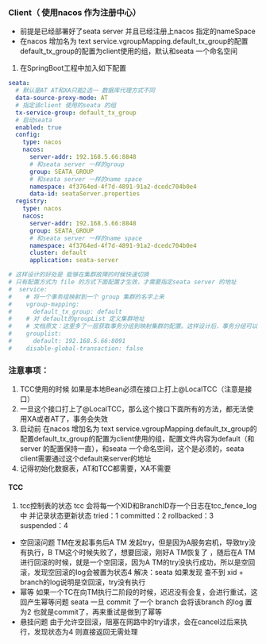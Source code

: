 ### Client（ 使用nacos 作为注册中心）
* 前提是已经部署好了seata server 并且已经注册上nacos 指定的nameSpace
* 在nacos 增加名为 text service.vgroupMapping.default_tx_group的配置default_tx_group的配置为client使用的组，默认和seata 一个命名空间
1. 在SpringBoot工程中加入如下配置
```yaml
seata:
  # 默认是AT AT和XA只能2选一 数据库代理方式不同 
  data-source-proxy-mode: AT
  # 指定该client 使用的seata 的组
  tx-service-group: default_tx_group
  # 启动seata
  enabled: true
  config:
    type: nacos
    nacos:
      server-addr: 192.168.5.66:8848
      # 和seata server 一样的group
      group: SEATA_GROUP
      # 和seata server 一样的name space
      namespace: 4f3764ed-4f7d-4891-91a2-dcedc704b0e4
      data-id: seataServer.properties
  registry:
    type: nacos
    nacos:
      server-addr: 192.168.5.66:8848
      group: SEATA_GROUP
      # 和seata server 一样的name space
      namespace: 4f3764ed-4f7d-4891-91a2-dcedc704b0e4
      cluster: default
      application: seata-server

# 这样设计的好处是 能够在集群故障的时候快速切换
# 只有配置方式为 file 的方式下面配置才生效，才需要指定seata server 的地址
#  service:
#    # 将一个事务组映射到一个 group 集群的名字上来
#    vgroup-mapping:
#      default_tx_group: default
#    # 对 default的groupList 定义集群地址
#    # 文档原文：这里多了一层获取事务分组到映射集群的配置。这样设计后，事务分组可以作为资源的逻辑隔离单位，出现某集群故障时可以快速failover，只切换对应分组，可以把故障缩减到服务级别，但前提也是你有足够server集群。
#    grouplist:
#      default: 192.168.5.66:8091
#    disable-global-transaction: false
```
### 注意事项：
1. TCC使用的时候 如果是本地Bean必须在接口上打上@LocalTCC（注意是接口）
2. 一旦这个接口打上了@LocalTCC，那么这个接口下面所有的方法，都无法使用XA或者AT了，事务会失效
3. 启动前 在nacos 增加名为 text service.vgroupMapping.default_tx_group的配置default_tx_group的配置为client使用的组，配置文件内容为default（和server 的配置保持一直），和seata 一个命名空间，这个是必须的，seata client需要通过这个default来server的地址
4. 记得初始化数据表，AT和TCC都需要，XA不需要
#### TCC
1. tcc控制表的状态
tcc 会将每一个XID和BranchID存一个日志在tcc_fence_log中 并记录状态更新状态
tried：1
committed：2
rollbacked：3
suspended：4
* 空回滚问题
TM在发起事务后A TM 发起try，但是因为A服务宕机，导致try没有执行，B TM这个时候失败了，想要回滚，刚好A TM恢复了
，随后在A TM进行回滚的时候，就是一个空回滚，因为A TM的try没执行成功，所以是空回滚，发现空回滚的log会被置为状态4
解决：seata 如果发现 查不到 xid + branch的log说明是空回滚，try没有执行
* 幂等
如果一个TC在向TM执行二阶段的时候，迟迟没有会复，会进行重试，这回产生幂等问题
seata 一旦 commit 了一个 branch 会将该branch 的log 置为2 也就是commit了，再来重试是做到了幂等
* 悬挂问题
由于允许空回滚，阻塞在网路中的try请求，会在cancel过后来执行，发现状态为4 则直接返回无需处理

